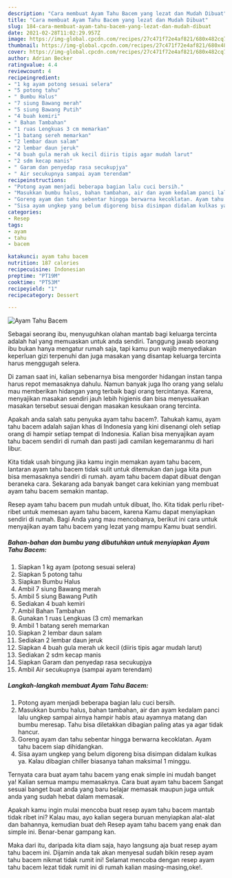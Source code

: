```yaml
---
description: "Cara membuat Ayam Tahu Bacem yang lezat dan Mudah Dibuat"
title: "Cara membuat Ayam Tahu Bacem yang lezat dan Mudah Dibuat"
slug: 184-cara-membuat-ayam-tahu-bacem-yang-lezat-dan-mudah-dibuat
date: 2021-02-28T11:02:29.957Z
image: https://img-global.cpcdn.com/recipes/27c471f72e4af821/680x482cq70/ayam-tahu-bacem-foto-resep-utama.jpg
thumbnail: https://img-global.cpcdn.com/recipes/27c471f72e4af821/680x482cq70/ayam-tahu-bacem-foto-resep-utama.jpg
cover: https://img-global.cpcdn.com/recipes/27c471f72e4af821/680x482cq70/ayam-tahu-bacem-foto-resep-utama.jpg
author: Adrian Becker
ratingvalue: 4.4
reviewcount: 4
recipeingredient:
- "1 kg ayam potong sesuai selera"
- "5 potong tahu"
- " Bumbu Halus"
- "7 siung Bawang merah"
- "5 siung Bawang Putih"
- "4 buah kemiri"
- " Bahan Tambahan"
- "1 ruas Lengkuas 3 cm memarkan"
- "1 batang sereh memarkan"
- "2 lembar daun salam"
- "2 lembar daun jeruk"
- "4 buah gula merah uk kecil diiris tipis agar mudah larut"
- "2 sdm kecap manis"
- " Garam dan penyedap rasa secukupjya"
- " Air secukupnya sampai ayam terendam"
recipeinstructions:
- "Potong ayam menjadi beberapa bagian lalu cuci bersih."
- "Masukkan bumbu halus, bahan tambahan, air dan ayam kedalam panci lalu ungkep sampai airnya hampir habis atau ayamnya matang dan bumbu meresap. Tahu bisa diletakkan dibagian paling atas ya agar tidak hancur."
- "Goreng ayam dan tahu sebentar hingga berwarna kecoklatan. Ayam tahu bacem siap dihidangkan."
- "Sisa ayam ungkep yang belum digoreng bisa disimpan didalam kulkas ya. Kalau dibagian chiller biasanya tahan maksimal 1 minggu."
categories:
- Resep
tags:
- ayam
- tahu
- bacem

katakunci: ayam tahu bacem 
nutrition: 187 calories
recipecuisine: Indonesian
preptime: "PT19M"
cooktime: "PT53M"
recipeyield: "1"
recipecategory: Dessert

---
```



![Ayam Tahu Bacem](https://img-global.cpcdn.com/recipes/27c471f72e4af821/680x482cq70/ayam-tahu-bacem-foto-resep-utama.jpg)

Sebagai seorang ibu, menyuguhkan olahan mantab bagi keluarga tercinta adalah hal yang memuaskan untuk anda sendiri. Tanggung jawab seorang ibu bukan hanya mengatur rumah saja, tapi kamu pun wajib menyediakan keperluan gizi terpenuhi dan juga masakan yang disantap keluarga tercinta harus menggugah selera.

Di zaman  saat ini, kalian sebenarnya bisa mengorder hidangan instan tanpa harus repot memasaknya dahulu. Namun banyak juga lho orang yang selalu mau memberikan hidangan yang terbaik bagi orang tercintanya. Karena, menyajikan masakan sendiri jauh lebih higienis dan bisa menyesuaikan masakan tersebut sesuai dengan masakan kesukaan orang tercinta. 



Apakah anda salah satu penyuka ayam tahu bacem?. Tahukah kamu, ayam tahu bacem adalah sajian khas di Indonesia yang kini disenangi oleh setiap orang di hampir setiap tempat di Indonesia. Kalian bisa menyajikan ayam tahu bacem sendiri di rumah dan pasti jadi camilan kegemaranmu di hari libur.

Kita tidak usah bingung jika kamu ingin memakan ayam tahu bacem, lantaran ayam tahu bacem tidak sulit untuk ditemukan dan juga kita pun bisa memasaknya sendiri di rumah. ayam tahu bacem dapat dibuat dengan beraneka cara. Sekarang ada banyak banget cara kekinian yang membuat ayam tahu bacem semakin mantap.

Resep ayam tahu bacem pun mudah untuk dibuat, lho. Kita tidak perlu ribet-ribet untuk memesan ayam tahu bacem, karena Kamu dapat menyiapkan sendiri di rumah. Bagi Anda yang mau mencobanya, berikut ini cara untuk menyajikan ayam tahu bacem yang lezat yang mampu Kamu buat sendiri.

<!--inarticleads1-->

##### Bahan-bahan dan bumbu yang dibutuhkan untuk menyiapkan Ayam Tahu Bacem:

1. Siapkan 1 kg ayam (potong sesuai selera)
1. Siapkan 5 potong tahu
1. Siapkan  Bumbu Halus
1. Ambil 7 siung Bawang merah
1. Ambil 5 siung Bawang Putih
1. Sediakan 4 buah kemiri
1. Ambil  Bahan Tambahan
1. Gunakan 1 ruas Lengkuas (3 cm) memarkan
1. Ambil 1 batang sereh memarkan
1. Siapkan 2 lembar daun salam
1. Sediakan 2 lembar daun jeruk
1. Siapkan 4 buah gula merah uk kecil (diiris tipis agar mudah larut)
1. Sediakan 2 sdm kecap manis
1. Siapkan  Garam dan penyedap rasa secukupjya
1. Ambil  Air secukupnya (sampai ayam terendam)




<!--inarticleads2-->

##### Langkah-langkah membuat Ayam Tahu Bacem:

1. Potong ayam menjadi beberapa bagian lalu cuci bersih.
1. Masukkan bumbu halus, bahan tambahan, air dan ayam kedalam panci lalu ungkep sampai airnya hampir habis atau ayamnya matang dan bumbu meresap. Tahu bisa diletakkan dibagian paling atas ya agar tidak hancur.
1. Goreng ayam dan tahu sebentar hingga berwarna kecoklatan. Ayam tahu bacem siap dihidangkan.
1. Sisa ayam ungkep yang belum digoreng bisa disimpan didalam kulkas ya. Kalau dibagian chiller biasanya tahan maksimal 1 minggu.




Ternyata cara buat ayam tahu bacem yang enak simple ini mudah banget ya! Kalian semua mampu memasaknya. Cara buat ayam tahu bacem Sangat sesuai banget buat anda yang baru belajar memasak maupun juga untuk anda yang sudah hebat dalam memasak.

Apakah kamu ingin mulai mencoba buat resep ayam tahu bacem mantab tidak ribet ini? Kalau mau, ayo kalian segera buruan menyiapkan alat-alat dan bahannya, kemudian buat deh Resep ayam tahu bacem yang enak dan simple ini. Benar-benar gampang kan. 

Maka dari itu, daripada kita diam saja, hayo langsung aja buat resep ayam tahu bacem ini. Dijamin anda tak akan menyesal sudah bikin resep ayam tahu bacem nikmat tidak rumit ini! Selamat mencoba dengan resep ayam tahu bacem lezat tidak rumit ini di rumah kalian masing-masing,oke!.

